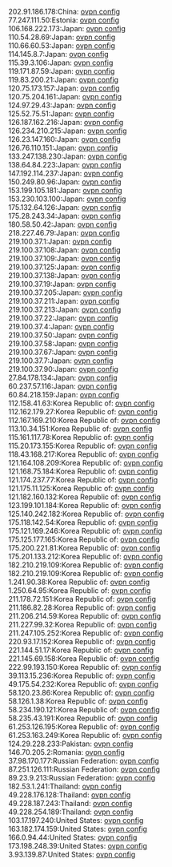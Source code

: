 202.91.186.178:China: [ovpn config](vpn/202_91_186_178.ovpn)  
77.247.111.50:Estonia: [ovpn config](vpn/77_247_111_50.ovpn)  
106.168.222.173:Japan: [ovpn config](vpn/106_168_222_173.ovpn)  
110.54.28.69:Japan: [ovpn config](vpn/110_54_28_69.ovpn)  
110.66.60.53:Japan: [ovpn config](vpn/110_66_60_53.ovpn)  
114.145.8.7:Japan: [ovpn config](vpn/114_145_8_7.ovpn)  
115.39.3.106:Japan: [ovpn config](vpn/115_39_3_106.ovpn)  
119.171.87.59:Japan: [ovpn config](vpn/119_171_87_59.ovpn)  
119.83.200.21:Japan: [ovpn config](vpn/119_83_200_21.ovpn)  
120.75.173.157:Japan: [ovpn config](vpn/120_75_173_157.ovpn)  
120.75.204.161:Japan: [ovpn config](vpn/120_75_204_161.ovpn)  
124.97.29.43:Japan: [ovpn config](vpn/124_97_29_43.ovpn)  
125.52.75.51:Japan: [ovpn config](vpn/125_52_75_51.ovpn)  
126.187.162.216:Japan: [ovpn config](vpn/126_187_162_216.ovpn)  
126.234.210.215:Japan: [ovpn config](vpn/126_234_210_215.ovpn)  
126.23.147.160:Japan: [ovpn config](vpn/126_23_147_160.ovpn)  
126.76.110.151:Japan: [ovpn config](vpn/126_76_110_151.ovpn)  
133.247.138.230:Japan: [ovpn config](vpn/133_247_138_230.ovpn)  
138.64.84.223:Japan: [ovpn config](vpn/138_64_84_223.ovpn)  
147.192.114.237:Japan: [ovpn config](vpn/147_192_114_237.ovpn)  
150.249.80.96:Japan: [ovpn config](vpn/150_249_80_96.ovpn)  
153.199.105.181:Japan: [ovpn config](vpn/153_199_105_181.ovpn)  
153.230.103.100:Japan: [ovpn config](vpn/153_230_103_100.ovpn)  
175.132.64.126:Japan: [ovpn config](vpn/175_132_64_126.ovpn)  
175.28.243.34:Japan: [ovpn config](vpn/175_28_243_34.ovpn)  
180.58.50.42:Japan: [ovpn config](vpn/180_58_50_42.ovpn)  
218.227.46.79:Japan: [ovpn config](vpn/218_227_46_79.ovpn)  
219.100.37.1:Japan: [ovpn config](vpn/219_100_37_1.ovpn)  
219.100.37.108:Japan: [ovpn config](vpn/219_100_37_108.ovpn)  
219.100.37.109:Japan: [ovpn config](vpn/219_100_37_109.ovpn)  
219.100.37.125:Japan: [ovpn config](vpn/219_100_37_125.ovpn)  
219.100.37.138:Japan: [ovpn config](vpn/219_100_37_138.ovpn)  
219.100.37.19:Japan: [ovpn config](vpn/219_100_37_19.ovpn)  
219.100.37.205:Japan: [ovpn config](vpn/219_100_37_205.ovpn)  
219.100.37.211:Japan: [ovpn config](vpn/219_100_37_211.ovpn)  
219.100.37.213:Japan: [ovpn config](vpn/219_100_37_213.ovpn)  
219.100.37.22:Japan: [ovpn config](vpn/219_100_37_22.ovpn)  
219.100.37.4:Japan: [ovpn config](vpn/219_100_37_4.ovpn)  
219.100.37.50:Japan: [ovpn config](vpn/219_100_37_50.ovpn)  
219.100.37.58:Japan: [ovpn config](vpn/219_100_37_58.ovpn)  
219.100.37.67:Japan: [ovpn config](vpn/219_100_37_67.ovpn)  
219.100.37.7:Japan: [ovpn config](vpn/219_100_37_7.ovpn)  
219.100.37.90:Japan: [ovpn config](vpn/219_100_37_90.ovpn)  
27.84.178.134:Japan: [ovpn config](vpn/27_84_178_134.ovpn)  
60.237.57.116:Japan: [ovpn config](vpn/60_237_57_116.ovpn)  
60.84.218.159:Japan: [ovpn config](vpn/60_84_218_159.ovpn)  
112.158.41.63:Korea Republic of: [ovpn config](vpn/112_158_41_63.ovpn)  
112.162.179.27:Korea Republic of: [ovpn config](vpn/112_162_179_27.ovpn)  
112.167.169.210:Korea Republic of: [ovpn config](vpn/112_167_169_210.ovpn)  
113.10.34.151:Korea Republic of: [ovpn config](vpn/113_10_34_151.ovpn)  
115.161.117.78:Korea Republic of: [ovpn config](vpn/115_161_117_78.ovpn)  
115.20.173.155:Korea Republic of: [ovpn config](vpn/115_20_173_155.ovpn)  
118.43.168.217:Korea Republic of: [ovpn config](vpn/118_43_168_217.ovpn)  
121.164.108.209:Korea Republic of: [ovpn config](vpn/121_164_108_209.ovpn)  
121.168.75.184:Korea Republic of: [ovpn config](vpn/121_168_75_184.ovpn)  
121.174.237.77:Korea Republic of: [ovpn config](vpn/121_174_237_77.ovpn)  
121.175.11.125:Korea Republic of: [ovpn config](vpn/121_175_11_125.ovpn)  
121.182.160.132:Korea Republic of: [ovpn config](vpn/121_182_160_132.ovpn)  
123.199.101.184:Korea Republic of: [ovpn config](vpn/123_199_101_184.ovpn)  
125.140.242.182:Korea Republic of: [ovpn config](vpn/125_140_242_182.ovpn)  
175.118.142.54:Korea Republic of: [ovpn config](vpn/175_118_142_54.ovpn)  
175.121.169.246:Korea Republic of: [ovpn config](vpn/175_121_169_246.ovpn)  
175.125.177.165:Korea Republic of: [ovpn config](vpn/175_125_177_165.ovpn)  
175.200.221.81:Korea Republic of: [ovpn config](vpn/175_200_221_81.ovpn)  
175.201.133.212:Korea Republic of: [ovpn config](vpn/175_201_133_212.ovpn)  
182.210.219.109:Korea Republic of: [ovpn config](vpn/182_210_219_109.ovpn)  
182.210.219.109:Korea Republic of: [ovpn config](vpn/182_210_219_109.ovpn)  
1.241.90.38:Korea Republic of: [ovpn config](vpn/1_241_90_38.ovpn)  
1.250.64.95:Korea Republic of: [ovpn config](vpn/1_250_64_95.ovpn)  
211.178.72.151:Korea Republic of: [ovpn config](vpn/211_178_72_151.ovpn)  
211.186.82.28:Korea Republic of: [ovpn config](vpn/211_186_82_28.ovpn)  
211.206.214.59:Korea Republic of: [ovpn config](vpn/211_206_214_59.ovpn)  
211.227.99.32:Korea Republic of: [ovpn config](vpn/211_227_99_32.ovpn)  
211.247.105.252:Korea Republic of: [ovpn config](vpn/211_247_105_252.ovpn)  
220.93.17.152:Korea Republic of: [ovpn config](vpn/220_93_17_152.ovpn)  
221.144.51.17:Korea Republic of: [ovpn config](vpn/221_144_51_17.ovpn)  
221.145.69.158:Korea Republic of: [ovpn config](vpn/221_145_69_158.ovpn)  
222.99.193.150:Korea Republic of: [ovpn config](vpn/222_99_193_150.ovpn)  
39.113.15.236:Korea Republic of: [ovpn config](vpn/39_113_15_236.ovpn)  
49.175.54.232:Korea Republic of: [ovpn config](vpn/49_175_54_232.ovpn)  
58.120.23.86:Korea Republic of: [ovpn config](vpn/58_120_23_86.ovpn)  
58.126.1.38:Korea Republic of: [ovpn config](vpn/58_126_1_38.ovpn)  
58.234.190.121:Korea Republic of: [ovpn config](vpn/58_234_190_121.ovpn)  
58.235.43.191:Korea Republic of: [ovpn config](vpn/58_235_43_191.ovpn)  
61.253.126.195:Korea Republic of: [ovpn config](vpn/61_253_126_195.ovpn)  
61.253.163.249:Korea Republic of: [ovpn config](vpn/61_253_163_249.ovpn)  
124.29.228.233:Pakistan: [ovpn config](vpn/124_29_228_233.ovpn)  
146.70.205.2:Romania: [ovpn config](vpn/146_70_205_2.ovpn)  
37.98.170.177:Russian Federation: [ovpn config](vpn/37_98_170_177.ovpn)  
87.251.126.111:Russian Federation: [ovpn config](vpn/87_251_126_111.ovpn)  
89.23.9.213:Russian Federation: [ovpn config](vpn/89_23_9_213.ovpn)  
182.53.1.241:Thailand: [ovpn config](vpn/182_53_1_241.ovpn)  
49.228.176.128:Thailand: [ovpn config](vpn/49_228_176_128.ovpn)  
49.228.187.243:Thailand: [ovpn config](vpn/49_228_187_243.ovpn)  
49.228.254.189:Thailand: [ovpn config](vpn/49_228_254_189.ovpn)  
103.17.197.240:United States: [ovpn config](vpn/103_17_197_240.ovpn)  
163.182.174.159:United States: [ovpn config](vpn/163_182_174_159.ovpn)  
166.0.94.44:United States: [ovpn config](vpn/166_0_94_44.ovpn)  
173.198.248.39:United States: [ovpn config](vpn/173_198_248_39.ovpn)  
3.93.139.87:United States: [ovpn config](vpn/3_93_139_87.ovpn)  
